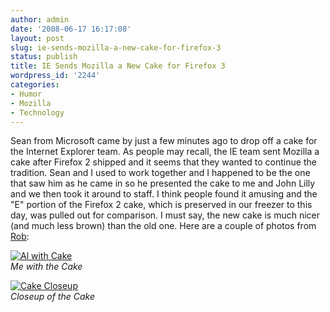 ```yaml
---
author: admin
date: '2008-06-17 16:17:08'
layout: post
slug: ie-sends-mozilla-a-new-cake-for-firefox-3
status: publish
title: IE Sends Mozilla a New Cake for Firefox 3
wordpress_id: '2244'
categories:
- Humor
- Mozilla
- Technology
---
```


Sean from Microsoft came by just a few minutes ago to drop off a cake
for the Internet Explorer team. As people may recall, the IE team sent
Mozilla a cake after Firefox 2 shipped and it seems that they wanted to
continue the tradition. Sean and I used to work together and I happened
to be the one that saw him as he came in so he presented the cake to me
and John Lilly and we then took it around to staff. I think people found
it amusing and the "E" portion of the Firefox 2 cake, which is preserved
in our freezer to this day, was pulled out for comparison. I must say,
the new cake is much nicer (and much less brown) than the old one. Here
are a couple of photos from
[Rob](http://www.flickr.com/photos/robceemoz/):

[![Al with
Cake](http://farm4.static.flickr.com/3122/2587912633_9084fecde4.jpg)](http://www.flickr.com/photos/robceemoz/2587912633/)\
*Me with the Cake*

[![Cake
Closeup](http://farm4.static.flickr.com/3077/2588746706_e393a221d9.jpg)](http://www.flickr.com/photos/robceemoz/2588746706/)\
*Closeup of the Cake*
